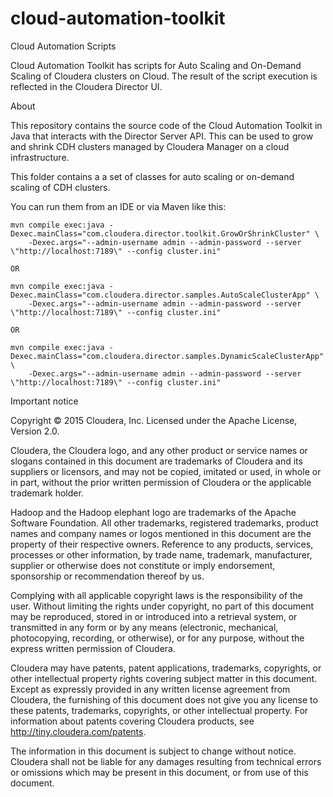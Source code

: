# cloud-automation-toolkit
Cloud Automation Scripts

Cloud Automation Toolkit has scripts for Auto Scaling and On-Demand Scaling of Cloudera clusters on Cloud. The result of the script execution is reflected in the Cloudera Director UI.

About

This repository contains the source code of the Cloud Automation Toolkit in Java that interacts with the Director Server API. This can be used to grow and shrink CDH clusters managed by Cloudera Manager on a cloud infrastructure.

This folder contains a a set of classes for auto scaling or on-demand scaling of CDH clusters.

You can run them from an IDE or via Maven like this:

    mvn compile exec:java -Dexec.mainClass="com.cloudera.director.toolkit.GrowOrShrinkCluster" \
        -Dexec.args="--admin-username admin --admin-password --server \"http://localhost:7189\" --config cluster.ini"

    OR

    mvn compile exec:java -Dexec.mainClass="com.cloudera.director.samples.AutoScaleClusterApp" \
        -Dexec.args="--admin-username admin --admin-password --server \"http://localhost:7189\" --config cluster.ini"
        
    OR 
    
    mvn compile exec:java -Dexec.mainClass="com.cloudera.director.samples.DynamicScaleClusterApp" \
        -Dexec.args="--admin-username admin --admin-password --server \"http://localhost:7189\" --config cluster.ini"


Important notice

Copyright © 2015 Cloudera, Inc. Licensed under the Apache License, Version 2.0.

Cloudera, the Cloudera logo, and any other product or service names or slogans contained in this document are trademarks of Cloudera and its suppliers or licensors, and may not be copied, imitated or used, in whole or in part, without the prior written permission of Cloudera or the applicable trademark holder.

Hadoop and the Hadoop elephant logo are trademarks of the Apache Software Foundation. All other trademarks, registered trademarks, product names and company names or logos mentioned in this document are the property of their respective owners. Reference to any products, services, processes or other information, by trade name, trademark, manufacturer, supplier or otherwise does not constitute or imply endorsement, sponsorship or recommendation thereof by us.

Complying with all applicable copyright laws is the responsibility of the user. Without limiting the rights under copyright, no part of this document may be reproduced, stored in or introduced into a retrieval system, or transmitted in any form or by any means (electronic, mechanical, photocopying, recording, or otherwise), or for any purpose, without the express written permission of Cloudera.

Cloudera may have patents, patent applications, trademarks, copyrights, or other intellectual property rights covering subject matter in this document. Except as expressly provided in any written license agreement from Cloudera, the furnishing of this document does not give you any license to these patents, trademarks, copyrights, or other intellectual property. For information about patents covering Cloudera products, see http://tiny.cloudera.com/patents.

The information in this document is subject to change without notice. Cloudera shall not be liable for any damages resulting from technical errors or omissions which may be present in this document, or from use of this document.
